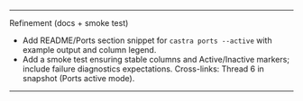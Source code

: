 
---
Refinement (docs + smoke test)
- Add README/Ports section snippet for `castra ports --active` with example output and column legend.
- Add a smoke test ensuring stable columns and Active/Inactive markers; include failure diagnostics expectations.
Cross-links: Thread 6 in snapshot (Ports active mode).

---

